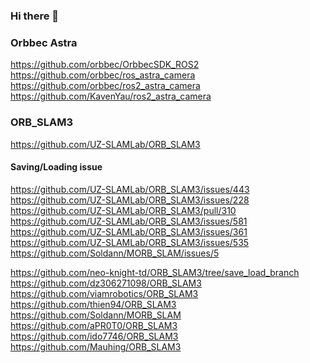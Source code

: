 ### Hi there 👋
### Orbbec Astra
https://github.com/orbbec/OrbbecSDK_ROS2
https://github.com/orbbec/ros_astra_camera
https://github.com/orbbec/ros2_astra_camera
https://github.com/KavenYau/ros2_astra_camera


### ORB_SLAM3
https://github.com/UZ-SLAMLab/ORB_SLAM3
#### Saving/Loading issue
https://github.com/UZ-SLAMLab/ORB_SLAM3/issues/443
https://github.com/UZ-SLAMLab/ORB_SLAM3/issues/228
https://github.com/UZ-SLAMLab/ORB_SLAM3/pull/310
https://github.com/UZ-SLAMLab/ORB_SLAM3/issues/581
https://github.com/UZ-SLAMLab/ORB_SLAM3/issues/361
https://github.com/UZ-SLAMLab/ORB_SLAM3/issues/535
https://github.com/Soldann/MORB_SLAM/issues/5

https://github.com/neo-knight-td/ORB_SLAM3/tree/save_load_branch
https://github.com/dz306271098/ORB_SLAM3
https://github.com/viamrobotics/ORB_SLAM3
https://github.com/thien94/ORB_SLAM3
https://github.com/Soldann/MORB_SLAM
https://github.com/aPR0T0/ORB_SLAM3
https://github.com/ido7746/ORB_SLAM3
https://github.com/Mauhing/ORB_SLAM3

<!--
**unicornuniform/unicornuniform** is a ✨ _special_ ✨ repository because its `README.md` (this file) appears on your GitHub profile.

Here are some ideas to get you started:

- 🔭 I’m currently working on ...
- 🌱 I’m currently learning ...
- 👯 I’m looking to collaborate on ...
- 🤔 I’m looking for help with ...
- 💬 Ask me about ...
- 📫 How to reach me: ...
- 😄 Pronouns: ...
- ⚡ Fun fact: ...
-->

